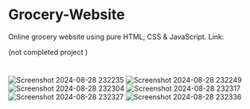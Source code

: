 # Grocery-Website
 Online grocery website using pure HTML, CSS & JavaScript. Link:

 (not completed project )
 # 
 ![Screenshot 2024-08-28 232235](https://github.com/user-attachments/assets/b14008e9-250d-4465-b331-674c9324f4ef)
![Screenshot 2024-08-28 232249](https://github.com/user-attachments/assets/f7d7f296-3549-4007-b5b4-7f5fa33077ec)
![Screenshot 2024-08-28 232304](https://github.com/user-attachments/assets/8e8298eb-6c7e-43be-826e-f5616a662689)
![Screenshot 2024-08-28 232317](https://github.com/user-attachments/assets/ab9f0c4b-302e-47db-a24a-9541b5b1e7df)
![Screenshot 2024-08-28 232327](https://github.com/user-attachments/assets/5a19fcec-6047-4c49-a2e5-a657482fb9e3)
![Screenshot 2024-08-28 232336](https://github.com/user-attachments/assets/2fa5a12b-6781-4486-a4ea-cb4d39445f13)

